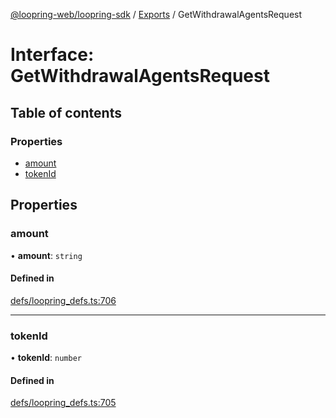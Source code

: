 [@loopring-web/loopring-sdk](../README.md) / [Exports](../modules.md) / GetWithdrawalAgentsRequest

# Interface: GetWithdrawalAgentsRequest

## Table of contents

### Properties

- [amount](GetWithdrawalAgentsRequest.md#amount)
- [tokenId](GetWithdrawalAgentsRequest.md#tokenid)

## Properties

### amount

• **amount**: `string`

#### Defined in

[defs/loopring_defs.ts:706](https://github.com/Loopring/loopring_sdk/blob/427d9da/src/defs/loopring_defs.ts#L706)

___

### tokenId

• **tokenId**: `number`

#### Defined in

[defs/loopring_defs.ts:705](https://github.com/Loopring/loopring_sdk/blob/427d9da/src/defs/loopring_defs.ts#L705)
